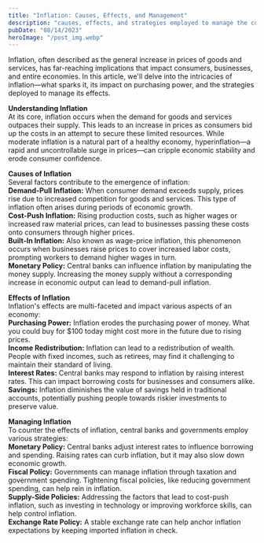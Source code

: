 ```yaml
---
title: "Inflation: Causes, Effects, and Management"
description: "causes, effects, and strategies employed to manage the complex economic phenomenon that impacts purchasing power and shapes financial landscapes..."
pubDate: "08/14/2023"
heroImage: "/post_img.webp"
---
```

Inflation, often described as the general increase in prices of goods and services, has far-reaching implications that impact consumers, businesses, and entire economies. In this article, we'll delve into the intricacies of inflation—what sparks it, its impact on purchasing power, and the strategies deployed to manage its effects.

**Understanding Inflation**  
At its core, inflation occurs when the demand for goods and services outpaces their supply. This leads to an increase in prices as consumers bid up the costs in an attempt to secure these limited resources. While moderate inflation is a natural part of a healthy economy, hyperinflation—a rapid and uncontrollable surge in prices—can cripple economic stability and erode consumer confidence.

**Causes of Inflation**  
Several factors contribute to the emergence of inflation:  
**Demand-Pull Inflation:** When consumer demand exceeds supply, prices rise due to increased competition for goods and services. This type of inflation often arises during periods of economic growth.  
**Cost-Push Inflation:** Rising production costs, such as higher wages or increased raw material prices, can lead to businesses passing these costs onto consumers through higher prices.  
**Built-In Inflation:** Also known as wage-price inflation, this phenomenon occurs when businesses raise prices to cover increased labor costs, prompting workers to demand higher wages in turn.  
**Monetary Policy:** Central banks can influence inflation by manipulating the money supply. Increasing the money supply without a corresponding increase in economic output can lead to demand-pull inflation.  

**Effects of Inflation**  
Inflation's effects are multi-faceted and impact various aspects of an economy:  
**Purchasing Power:** Inflation erodes the purchasing power of money. What you could buy for $100 today might cost more in the future due to rising prices.  
**Income Redistribution:** Inflation can lead to a redistribution of wealth. People with fixed incomes, such as retirees, may find it challenging to maintain their standard of living.  
**Interest Rates:** Central banks may respond to inflation by raising interest rates. This can impact borrowing costs for businesses and consumers alike.  
**Savings:** Inflation diminishes the value of savings held in traditional accounts, potentially pushing people towards riskier investments to preserve value.  

**Managing Inflation**  
To counter the effects of inflation, central banks and governments employ various strategies:  
**Monetary Policy:** Central banks adjust interest rates to influence borrowing and spending. Raising rates can curb inflation, but it may also slow down economic growth.  
**Fiscal Policy:** Governments can manage inflation through taxation and government spending. Tightening fiscal policies, like reducing government spending, can help rein in inflation.  
**Supply-Side Policies:** Addressing the factors that lead to cost-push inflation, such as investing in technology or improving workforce skills, can help control inflation.  
**Exchange Rate Policy:** A stable exchange rate can help anchor inflation expectations by keeping imported inflation in check.